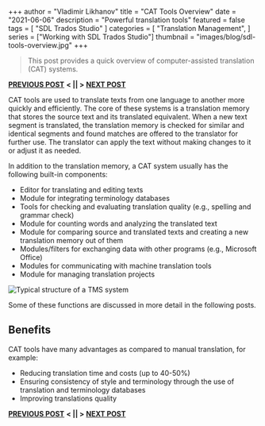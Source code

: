 +++
author = "Vladimir Likhanov"
title = "CAT Tools Overview"
date = "2021-06-06"
description = "Powerful translation tools"
featured = false
tags = [
    "SDL Trados Studio"
]
categories = [
    "Translation Management",
]
series = ["Working with SDL Trados Studio"]
thumbnail = "images/blog/sdl-tools-overview.jpg"
+++

> This post provides a quick overview of computer-assisted translation (CAT) systems.

[**PREVIOUS POST**](/post/sdl-trados-intro/) **< || >** [**NEXT POST**](/post/sdl-trados-history/)

CAT tools are used to translate texts from one language to another more quickly and efficiently.
The core of these systems is a translation memory that stores the source text and its translated
equivalent. When a new text segment is translated, the translation memory is checked for similar
and identical segments and found matches are offered to the translator for further use. The translator
can apply the text without making changes to it or adjust it as needed.

In addition to the translation memory, a CAT system usually has the following built-in components:

* Editor for translating and editing texts
* Module for integrating terminology databases
* Tools for checking and evaluating translation quality (e.g., spelling and grammar check)
* Module for counting words and analyzing the translated text
* Module for comparing source and translated texts and creating a new translation memory out of them
* Modules/filters for exchanging data with other programs (e.g., Microsoft Office)
* Modules for communicating with machine translation tools
* Module for managing translation projects

![Typical structure of a TMS system](/images/blog/sdl-tm-structure.png)

Some of these functions are discussed in more detail in the following posts.

## Benefits

CAT tools have many advantages as compared to manual translation, for example:

* Reducing translation time and costs (up to 40-50%)
* Ensuring consistency of style and terminology through the use of translation and terminology databases
* Improving translations quality

[**PREVIOUS POST**](/post/sdl-trados-intro/) **< || >** [**NEXT POST**](/post/sdl-trados-history/)
